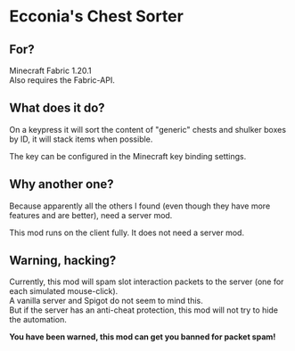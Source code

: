 # Ecconia's Chest Sorter

## For?

Minecraft Fabric 1.20.1\
Also requires the Fabric-API.

## What does it do?

On a keypress it will sort the content of "generic" chests and shulker boxes by ID, it will stack items when possible.

The key can be configured in the Minecraft key binding settings.

## Why another one?

Because apparently all the others I found (even though they have more features and are better), need a server mod.

This mod runs on the client fully. It does not need a server mod.

## Warning, hacking?

Currently, this mod will spam slot interaction packets to the server (one for each simulated mouse-click).\
A vanilla server and Spigot do not seem to mind this.\
But if the server has an anti-cheat protection, this mod will not try to hide the automation.

**You have been warned, this mod can get you banned for packet spam!**
